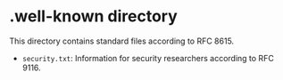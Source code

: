 # .well-known directory

This directory contains standard files according to RFC 8615.

- `security.txt`: Information for security researchers according to RFC 9116.
